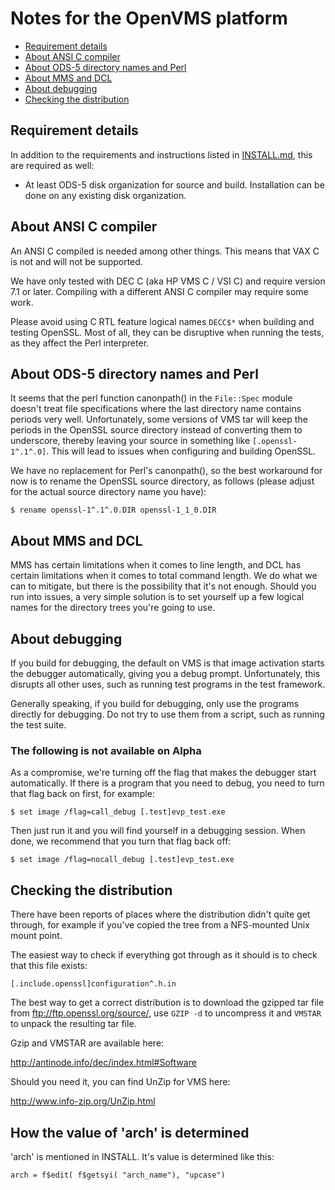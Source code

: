 Notes for the OpenVMS platform
==============================

 - [Requirement details](#requirement-details)
 - [About ANSI C compiler](#about-ansi-c-compiler)
 - [About ODS-5 directory names and Perl](#about-ods-5-directory-names-and-perl)
 - [About MMS and DCL](#about-mms-and-dcl)
 - [About debugging](#about-debugging)
 - [Checking the distribution](#checking-the-distribution)


Requirement details
-------------------

In addition to the requirements and instructions listed
in [INSTALL.md](INSTALL.md), this are required as well:

  * At least ODS-5 disk organization for source and build.
    Installation can be done on any existing disk organization.

About ANSI C compiler
---------------------

An ANSI C compiled is needed among other things.  This means that
VAX C is not and will not be supported.

We have only tested with DEC C (aka HP VMS C / VSI C) and require
version 7.1 or later.  Compiling with a different ANSI C compiler may
require some work.

Please avoid using C RTL feature logical names `DECC$*` when building
and testing OpenSSL.  Most of all, they can be disruptive when
running the tests, as they affect the Perl interpreter.

About ODS-5 directory names and Perl
------------------------------------

It seems that the perl function canonpath() in the `File::Spec` module
doesn't treat file specifications where the last directory name
contains periods very well.  Unfortunately, some versions of VMS tar
will keep the periods in the OpenSSL source directory instead of
converting them to underscore, thereby leaving your source in
something like `[.openssl-1^.1^.0]`.  This will lead to issues when
configuring and building OpenSSL.

We have no replacement for Perl's canonpath(), so the best workaround
for now is to rename the OpenSSL source directory, as follows (please
adjust for the actual source directory name you have):

    $ rename openssl-1^.1^.0.DIR openssl-1_1_0.DIR

About MMS and DCL
-----------------

MMS has certain limitations when it comes to line length, and DCL has
certain limitations when it comes to total command length.  We do
what we can to mitigate, but there is the possibility that it's not
enough.  Should you run into issues, a very simple solution is to set
yourself up a few logical names for the directory trees you're going
to use.

About debugging
---------------

If you build for debugging, the default on VMS is that image
activation starts the debugger automatically, giving you a debug
prompt.  Unfortunately, this disrupts all other uses, such as running
test programs in the test framework.

Generally speaking, if you build for debugging, only use the programs
directly for debugging.  Do not try to use them from a script, such
as running the test suite.

### The following is not available on Alpha

As a compromise, we're turning off the flag that makes the debugger
start automatically.  If there is a program that you need to debug,
you need to turn that flag back on first, for example:

    $ set image /flag=call_debug [.test]evp_test.exe

Then just run it and you will find yourself in a debugging session.
When done, we recommend that you turn that flag back off:

    $ set image /flag=nocall_debug [.test]evp_test.exe

Checking the distribution
-------------------------

There have been reports of places where the distribution didn't quite
get through, for example if you've copied the tree from a NFS-mounted
Unix mount point.

The easiest way to check if everything got through as it should is to
check that this file exists:

    [.include.openssl]configuration^.h.in

The best way to get a correct distribution is to download the gzipped
tar file from ftp://ftp.openssl.org/source/, use `GZIP -d` to uncompress
it and `VMSTAR` to unpack the resulting tar file.

Gzip and VMSTAR are available here:

   <http://antinode.info/dec/index.html#Software>

Should you need it, you can find UnZip for VMS here:

   <http://www.info-zip.org/UnZip.html>

 How the value of 'arch' is determined
 -------------------------------------

 'arch' is mentioned in INSTALL.  It's value is determined like this:

    arch = f$edit( f$getsyi( "arch_name"), "upcase")
